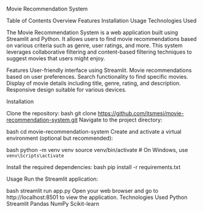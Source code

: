 Movie Recommendation System

Table of Contents
Overview
Features
Installation
Usage
Technologies Used


The Movie Recommendation System is a web application built using Streamlit and Python. It allows users to find movie recommendations based on various criteria such as genre, user ratings, and more. This system leverages collaborative filtering and content-based filtering techniques to suggest movies that users might enjoy.

Features
User-friendly interface using Streamlit.
Movie recommendations based on user preferences.
Search functionality to find specific movies.
Display of movie details including title, genre, rating, and description.
Responsive design suitable for various devices.

Installation

Clone the repository:
bash
git clone https://github.com/itsmesj/movie-recommendation-system.git
Navigate to the project directory:

bash
cd movie-recommendation-system
Create and activate a virtual environment (optional but recommended):

bash
python -m venv venv
source venv/bin/activate   # On Windows, use `venv\Scripts\activate`

Install the required dependencies:
bash
pip install -r requirements.txt


Usage
Run the Streamlit application:

bash
streamlit run app.py
Open your web browser and go to http://localhost:8501 to view the application.
Technologies Used
Python
Streamlit
Pandas
NumPy
Scikit-learn
